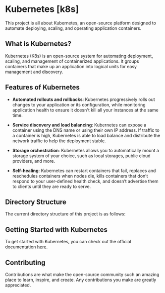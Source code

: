 # Kubernetes [k8s]

This project is all about Kubernetes, an open-source platform designed to automate deploying, scaling, and operating application containers.

## What is Kubernetes?

Kubernetes (K8s) is an open-source system for automating deployment, scaling, and management of containerized applications. It groups containers that make up an application into logical units for easy management and discovery.

## Features of Kubernetes

- **Automated rollouts and rollbacks**: Kubernetes progressively rolls out changes to your application or its configuration, while monitoring application health to ensure it doesn't kill all your instances at the same time.

- **Service discovery and load balancing**: Kubernetes can expose a container using the DNS name or using their own IP address. If traffic to a container is high, Kubernetes is able to load balance and distribute the network traffic to help the deployment stable.

- **Storage orchestration**: Kubernetes allows you to automatically mount a storage system of your choice, such as local storages, public cloud providers, and more.

- **Self-healing**: Kubernetes can restart containers that fail, replaces and reschedules containers when nodes die, kills containers that don’t respond to your user-defined health check, and doesn’t advertise them to clients until they are ready to serve.

## Directory Structure

The current directory structure of this project is as follows:

## Getting Started with Kubernetes

To get started with Kubernetes, you can check out the official documentation [here](https://kubernetes.io/docs/home/).

## Contributing

Contributions are what make the open-source community such an amazing place to learn, inspire, and create. Any contributions you make are greatly appreciated.
